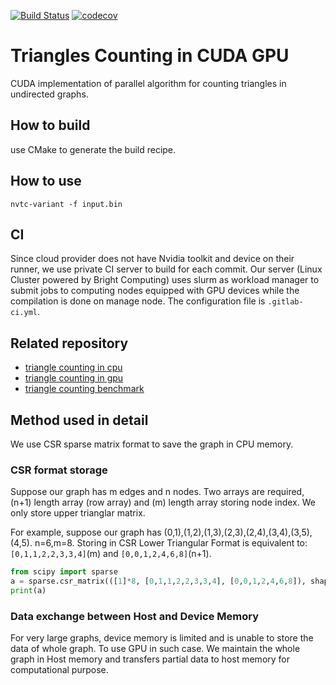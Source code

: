 [![Build Status](https://travis-ci.com/zhaofeng-shu33/triangle_counting_gpu.svg?branch=master)](https://travis-ci.com/zhaofeng-shu33/triangle_counting_gpu)
[![codecov](https://codecov.io/gh/zhaofeng-shu33/triangle_counting_gpu/branch/master/graph/badge.svg)](https://codecov.io/gh/zhaofeng-shu33/triangle_counting_gpu)

Triangles Counting in CUDA GPU
=========

CUDA implementation of parallel algorithm for counting triangles in undirected graphs.

## How to build
use CMake to generate the build recipe.

## How to use
```
nvtc-variant -f input.bin
```
## CI
Since cloud provider does not have Nvidia toolkit and device on their runner, we use private CI server to build for each commit.
Our server (Linux Cluster powered by Bright Computing) uses slurm as workload manager to submit jobs to computing nodes equipped with GPU devices while the 
compilation is done on manage node. The configuration file is `.gitlab-ci.yml`.

## Related repository
* [triangle counting in cpu](https://github.com/zhaofeng-shu33/triangle_counting)
* [triangle counting in gpu](https://github.com/adampolak/triangles)
* [triangle counting benchmark](https://github.com/zhaofeng-shu33/triangle_counting_benchmark)

## Method used in detail
We use CSR sparse matrix format to save the graph in CPU memory.
### CSR format storage
Suppose our graph has m edges and n nodes.
Two arrays are required, (n+1) length array
(row array) and (m) length array storing node index. We only store upper trianglar matrix.

For example, suppose our graph has (0,1),(1,2),(1,3),(2,3),(2,4),(3,4),(3,5),(4,5).
n=6,m=8.
Storing in CSR Lower Triangular Format is equivalent to:
`[0,1,1,2,2,3,3,4]`(m) and `[0,0,1,2,4,6,8]`(n+1).

```Python
from scipy import sparse
a = sparse.csr_matrix(([1]*8, [0,1,1,2,2,3,3,4], [0,0,1,2,4,6,8]), shape=(6,6))
print(a)
```
### Data exchange between Host and Device Memory
For very large graphs, device memory is limited and is unable to store the data of whole graph.
To use GPU in such case. We maintain the whole graph in Host memory and transfers partial data to host memory for 
computational purpose.